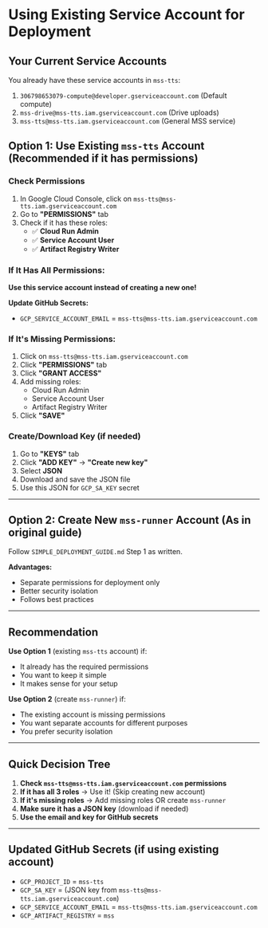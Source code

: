 # Using Existing Service Account for Deployment

## Your Current Service Accounts

You already have these service accounts in `mss-tts`:
1. `306798653079-compute@developer.gserviceaccount.com` (Default compute)
2. `mss-drive@mss-tts.iam.gserviceaccount.com` (Drive uploads)
3. `mss-tts@mss-tts.iam.gserviceaccount.com` (General MSS service)

## Option 1: Use Existing `mss-tts` Account (Recommended if it has permissions)

### Check Permissions
1. In Google Cloud Console, click on `mss-tts@mss-tts.iam.gserviceaccount.com`
2. Go to **"PERMISSIONS"** tab
3. Check if it has these roles:
   - ✅ **Cloud Run Admin**
   - ✅ **Service Account User**
   - ✅ **Artifact Registry Writer**

### If It Has All Permissions:
**Use this service account instead of creating a new one!**

**Update GitHub Secrets:**
- `GCP_SERVICE_ACCOUNT_EMAIL` = `mss-tts@mss-tts.iam.gserviceaccount.com`

### If It's Missing Permissions:
1. Click on `mss-tts@mss-tts.iam.gserviceaccount.com`
2. Click **"PERMISSIONS"** tab
3. Click **"GRANT ACCESS"**
4. Add missing roles:
   - Cloud Run Admin
   - Service Account User
   - Artifact Registry Writer
5. Click **"SAVE"**

### Create/Download Key (if needed)
1. Go to **"KEYS"** tab
2. Click **"ADD KEY"** → **"Create new key"**
3. Select **JSON**
4. Download and save the JSON file
5. Use this JSON for `GCP_SA_KEY` secret

---

## Option 2: Create New `mss-runner` Account (As in original guide)

Follow `SIMPLE_DEPLOYMENT_GUIDE.md` Step 1 as written.

**Advantages:**
- Separate permissions for deployment only
- Better security isolation
- Follows best practices

---

## Recommendation

**Use Option 1** (existing `mss-tts` account) if:
- It already has the required permissions
- You want to keep it simple
- It makes sense for your setup

**Use Option 2** (create `mss-runner`) if:
- The existing account is missing permissions
- You want separate accounts for different purposes
- You prefer security isolation

---

## Quick Decision Tree

1. **Check `mss-tts@mss-tts.iam.gserviceaccount.com` permissions**
2. **If it has all 3 roles** → Use it! (Skip creating new account)
3. **If it's missing roles** → Add missing roles OR create `mss-runner`
4. **Make sure it has a JSON key** (download if needed)
5. **Use the email and key for GitHub secrets**

---

## Updated GitHub Secrets (if using existing account)

- `GCP_PROJECT_ID` = `mss-tts`
- `GCP_SA_KEY` = (JSON key from `mss-tts@mss-tts.iam.gserviceaccount.com`)
- `GCP_SERVICE_ACCOUNT_EMAIL` = `mss-tts@mss-tts.iam.gserviceaccount.com`
- `GCP_ARTIFACT_REGISTRY` = `mss`

